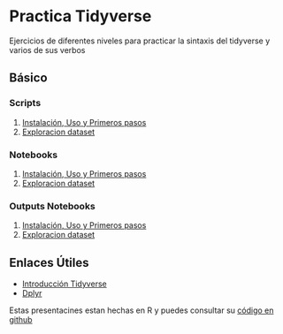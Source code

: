 # Practica Tidyverse

Ejercicios de diferentes niveles para practicar la sintaxis del tidyverse y varios de sus verbos

## Básico

### Scripts
1. [Instalación, Uso y Primeros pasos](1-instalacion_uso.R)
2. [Exploracion dataset](2-exploracion_dataset.R)

### Notebooks

1. [Instalación, Uso y Primeros pasos](1-instalacion_uso.Rmd)
2. [Exploracion dataset](2-exploracion_dataset.Rmd)

### Outputs Notebooks

1. [Instalación, Uso y Primeros pasos](https://aprendr.github.io/Tidyverse_ejercicios/1-instalacion_uso.nb.html)
2. [Exploracion dataset](https://aprendr.github.io/Tidyverse_ejercicios/2-exploracion_dataset.nb.html)

## Enlaces Útiles

- [Introducción Tidyverse](https://aprendr.github.io/PresentacionesAprendR/IntroduccionTidyverse.html#1)
- [Dplyr](https://aprendr.github.io/PresentacionesAprendR/AprendR_dplyr.html)

Estas presentacines estan hechas en R y puedes consultar su
[código en github](https://github.com/AprendR/PresentacionesAprendR/blob/master/IntroduccionTidyverse.Rmd)
